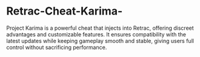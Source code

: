 # Retrac-Cheat-Karima-
Project Karima is a powerful cheat that injects into Retrac, offering discreet advantages and customizable features. It ensures compatibility with the latest updates while keeping gameplay smooth and stable, giving users full control without sacrificing performance.
